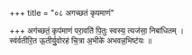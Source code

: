 +++
title = "०८ अगच्छतं कृपमाणं"

+++
अग॑च्छतं॒ कृप॑माणं परा॒वति॑ पि॒तुः स्वस्य॒ त्यज॑सा॒ निबा॑धितम् ।  
स्व॑र्वतीरि॒त ऊ॒तीर्यु॒वोरह॑ चि॒त्रा अ॒भीके॑ अभवन्न॒भिष्ट॑यः ॥